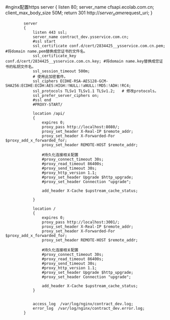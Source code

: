 #nginx配置https
           server { 
                    listen 80;
                    server_name cfsapi.ecolab.com.cn;    
                    client_max_body_size 50M;
                    return 301 http://$server_name$request_uri;
              }
                
            server
            {
                listen 443 ssl;
                server_name contract_dev.ysservice.com.cn;
                #ssl start
                ssl_certificate conf.d/cert/2834425__ysservice.com.cn.pem; #将domain name.pem替换成您证书的文件名。
                ssl_certificate_key conf.d/cert/2834425__ysservice.com.cn.key; #将domain name.key替换成您证书的私钥文件名。
                ssl_session_timeout 500m;
                # 使用此加密套件。
                ssl_ciphers ECDHE-RSA-AES128-GCM-SHA256:ECDHE:ECDH:AES:HIGH:!NULL:!aNULL:!MD5:!ADH:!RC4;
                ssl_protocols TLSv1 TLSv1.1 TLSv1.2;   # 修改protocols。
                ssl_prefer_server_ciphers on;
                #ssl end
                #PROXY-START/
            
                location /api/
                {
                    expires 0;
                    proxy_pass http://localhost:8080/;
                    proxy_set_header X-Real-IP $remote_addr;
                    proxy_set_header X-Forwarded-For $proxy_add_x_forwarded_for;
                    proxy_set_header REMOTE-HOST $remote_addr;
            
                    #持久化连接相关配置
                    #proxy_connect_timeout 30s;
                    #proxy_read_timeout 86400s;
                    #proxy_send_timeout 30s;
                    #proxy_http_version 1.1;
                    #proxy_set_header Upgrade $http_upgrade;
                    #proxy_set_header Connection "upgrade";
            
                    add_header X-Cache $upstream_cache_status;
            
                }
            
                location /
                {
                    expires 0;
                    proxy_pass http://localhost:3001/;
                    proxy_set_header X-Real-IP $remote_addr;
                    proxy_set_header X-Forwarded-For $proxy_add_x_forwarded_for;
                    proxy_set_header REMOTE-HOST $remote_addr;
            
                    #持久化连接相关配置
                    #proxy_connect_timeout 30s;
                    #proxy_read_timeout 86400s;
                    #proxy_send_timeout 30s;
                    #proxy_http_version 1.1;
                    #proxy_set_header Upgrade $http_upgrade;
                    #proxy_set_header Connection "upgrade";
            
                    add_header X-Cache $upstream_cache_status;
                }
            
            
                access_log  /var/log/nginx/contract_dev.log;
                error_log  /var/log/nginx/contract_dev.error.log;
            }
            


